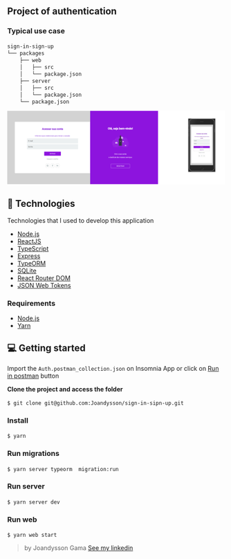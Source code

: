 ## Project of authentication

### Typical use case

```
sign-in-sign-up
└── packages
    ├── web
    │   ├── src
    │   └── package.json
    ├── server
    │   ├── src
    │   └── package.json
    └── package.json
```

<img alt="Layout" src="./packages/web/src/assets/image/destop-mobile.png">


## 🚀 Technologies

Technologies that I used to develop this application

- [Node.js](https://nodejs.org/en/)
- [ReactJS](https://reactjs.org/)
- [TypeScript](https://www.typescriptlang.org/)
- [Express](https://expressjs.com/pt-br/)
- [TypeORM](https://typeorm.io/#/)
- [SQLite](https://www.sqlite.org/)
- [React Router DOM](https://reacttraining.com/react-router/)
- [JSON Web Tokens](https://jwt.io/)

### Requirements

- [Node.js](https://nodejs.org/en/)
- [Yarn](https://classic.yarnpkg.com/)


## 💻 Getting started

Import the `Auth.postman_collection.json` on Insomnia App or click on [Run in postman](#postimanButton) button

**Clone the project and access the folder**

``` $ git clone git@github.com:Joandysson/sign-in-sipn-up.git ```


### Install

```$ yarn ```

### Run migrations

``` $ yarn server typeorm  migration:run ```

### Run server

``` $ yarn server dev ```

### Run web

``` $ yarn web start ```


> by Joandysson Gama [See my linkedin](https://www.linkedin.com/in/joandysson-gama-63360150/)